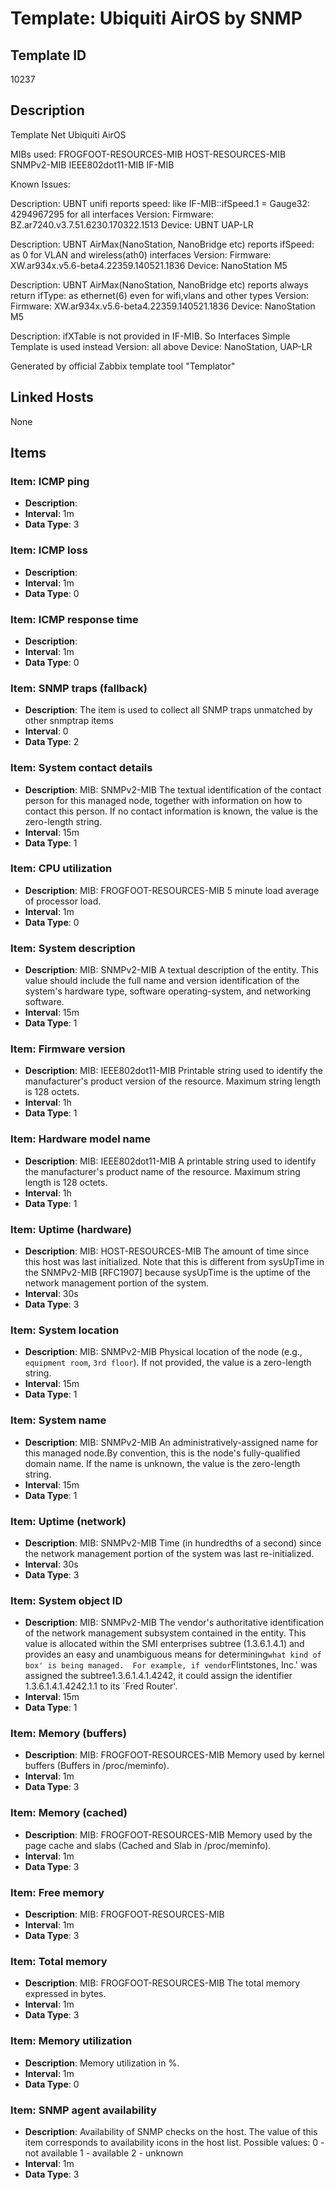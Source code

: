# Template: Ubiquiti AirOS by SNMP

## Template ID
10237

## Description
Template Net Ubiquiti AirOS

MIBs used:
FROGFOOT-RESOURCES-MIB
HOST-RESOURCES-MIB
SNMPv2-MIB
IEEE802dot11-MIB
IF-MIB

Known Issues:

  Description: UBNT unifi reports speed: like IF-MIB::ifSpeed.1 = Gauge32: 4294967295 for all interfaces
  Version: Firmware: BZ.ar7240.v3.7.51.6230.170322.1513
  Device: UBNT UAP-LR

  Description: UBNT AirMax(NanoStation, NanoBridge etc) reports ifSpeed: as 0 for VLAN and wireless(ath0) interfaces
  Version: Firmware: XW.ar934x.v5.6-beta4.22359.140521.1836
  Device: NanoStation M5

  Description: UBNT AirMax(NanoStation, NanoBridge etc) reports always return ifType: as ethernet(6) even for wifi,vlans and other types
  Version: Firmware: XW.ar934x.v5.6-beta4.22359.140521.1836
  Device: NanoStation M5

  Description: ifXTable is not provided in IF-MIB. So Interfaces Simple Template is used instead
  Version: all above
  Device: NanoStation, UAP-LR

Generated by official Zabbix template tool "Templator"

## Linked Hosts
None

## Items

### Item: ICMP ping
- **Description**: 
- **Interval**: 1m
- **Data Type**: 3

### Item: ICMP loss
- **Description**: 
- **Interval**: 1m
- **Data Type**: 0

### Item: ICMP response time
- **Description**: 
- **Interval**: 1m
- **Data Type**: 0

### Item: SNMP traps (fallback)
- **Description**: The item is used to collect all SNMP traps unmatched by other snmptrap items
- **Interval**: 0
- **Data Type**: 2

### Item: System contact details
- **Description**: MIB: SNMPv2-MIB
The textual identification of the contact person for this managed node, together with information on how to contact this person.  If no contact information is known, the value is the zero-length string.
- **Interval**: 15m
- **Data Type**: 1

### Item: CPU utilization
- **Description**: MIB: FROGFOOT-RESOURCES-MIB
5 minute load average of processor load.
- **Interval**: 1m
- **Data Type**: 0

### Item: System description
- **Description**: MIB: SNMPv2-MIB
A textual description of the entity. This value should
include the full name and version identification of the system's hardware type, software operating-system, and
networking software.
- **Interval**: 15m
- **Data Type**: 1

### Item: Firmware version
- **Description**: MIB: IEEE802dot11-MIB
Printable string used to identify the manufacturer's product version of the resource. Maximum string length is 128 octets.
- **Interval**: 1h
- **Data Type**: 1

### Item: Hardware model name
- **Description**: MIB: IEEE802dot11-MIB
A printable string used to identify the manufacturer's product name of the resource. Maximum string length is 128 octets.
- **Interval**: 1h
- **Data Type**: 1

### Item: Uptime (hardware)
- **Description**: MIB: HOST-RESOURCES-MIB
The amount of time since this host was last initialized. Note that this is different from sysUpTime in the SNMPv2-MIB [RFC1907] because sysUpTime is the uptime of the network management portion of the system.
- **Interval**: 30s
- **Data Type**: 3

### Item: System location
- **Description**: MIB: SNMPv2-MIB
Physical location of the node (e.g., `equipment room`, `3rd floor`). If not provided, the value is a zero-length string.
- **Interval**: 15m
- **Data Type**: 1

### Item: System name
- **Description**: MIB: SNMPv2-MIB
An administratively-assigned name for this managed node.By convention, this is the node's fully-qualified domain name.  If the name is unknown, the value is the zero-length string.
- **Interval**: 15m
- **Data Type**: 1

### Item: Uptime (network)
- **Description**: MIB: SNMPv2-MIB
Time (in hundredths of a second) since the network management portion of the system was last re-initialized.
- **Interval**: 30s
- **Data Type**: 3

### Item: System object ID
- **Description**: MIB: SNMPv2-MIB
The vendor's authoritative identification of the network management subsystem contained in the entity.  This value is allocated within the SMI enterprises subtree (1.3.6.1.4.1) and provides an easy and unambiguous means for determining`what kind of box' is being managed.  For example, if vendor`Flintstones, Inc.' was assigned the subtree1.3.6.1.4.1.4242, it could assign the identifier 1.3.6.1.4.1.4242.1.1 to its `Fred Router'.
- **Interval**: 15m
- **Data Type**: 1

### Item: Memory (buffers)
- **Description**: MIB: FROGFOOT-RESOURCES-MIB
Memory used by kernel buffers (Buffers in /proc/meminfo).
- **Interval**: 1m
- **Data Type**: 3

### Item: Memory (cached)
- **Description**: MIB: FROGFOOT-RESOURCES-MIB
Memory used by the page cache and slabs (Cached and Slab in /proc/meminfo).
- **Interval**: 1m
- **Data Type**: 3

### Item: Free memory
- **Description**: MIB: FROGFOOT-RESOURCES-MIB
- **Interval**: 1m
- **Data Type**: 3

### Item: Total memory
- **Description**: MIB: FROGFOOT-RESOURCES-MIB
The total memory expressed in bytes.
- **Interval**: 1m
- **Data Type**: 3

### Item: Memory utilization
- **Description**: Memory utilization in %.
- **Interval**: 1m
- **Data Type**: 0

### Item: SNMP agent availability
- **Description**: Availability of SNMP checks on the host. The value of this item corresponds to availability icons in the host list.
Possible values:
0 - not available
1 - available
2 - unknown
- **Interval**: 1m
- **Data Type**: 3

